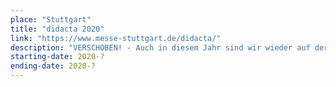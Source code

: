 ```yaml
---
place: "Stuttgart"
title: "didacta 2020"
link: "https://www.messe-stuttgart.de/didacta/"
description: "VERSCHOBEN! - Auch in diesem Jahr sind wir wieder auf der Didacta vertreten. Kommt vorbei und besucht uns am Gemeinschaftstand von Eduvation (Stand D12) in Halle 8."
starting-date: 2020-?
ending-date: 2020-?
---
```

